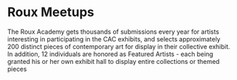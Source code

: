 # Roux Meetups
The Roux Academy gets thousands of submissions every year for artists interesting in participating in the CAC exhibits, and selects approximately 200 distinct pieces of contemporary art for display in their collective exhibit. In addition, 12 individuals are honored as Featured Artists - each being granted his or her own exhibit hall to display entire collections or themed pieces
